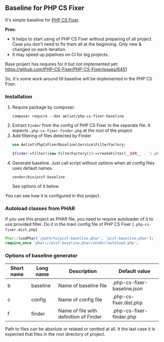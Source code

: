 ## Baseline for PHP CS Fixer

It's simple baseline for [PHP CS Fixer](https://github.com/PHP-CS-Fixer/PHP-CS-Fixer).

**Pros:**
- It helps to start using of PHP CS Fixer without preparing of all project.
  Case you don't need to fix them all at the beginning. Only new & changed on each iteration.
- It may speed up pipelines on CI for big projects.

Base project has requires for it but not implemented yet: https://github.com/PHP-CS-Fixer/PHP-CS-Fixer/issues/6451

So, it's some work around till baseline will be implemented in the PHP CS Fixer.

### Installation

1. Require package by composer:
    ```shell
    composer require --dev aeliot/php-cs-fixer-baseline
    ```
2. Extract `Finder` from the config of PHP CS Fixer to the separate file.
   It expects `.php-cs-fixer-finder.php` at the root of the project.
3. Add filtering of files detected by Finder
   ```php
   use Aeliot\PhpCsFixerBaseline\Service\FilterFactory;

   $finder->filter((new FilterFactory())->createFilter(__DIR__ . '/.php-cs-fixer-baseline.json', $config));
   ```
4. Generate baseline. Just call script without options when all config files uses default names.
   ```shell
   vendor/bin/pcsf-baseline
   ```
   See options of it below.

You can see how it is configured in this project.

### Autoload classes from PHAR

If you use this project as PHAR file, you need to require autoloader of it to use provided filter.
Do it in the main config file of PHP CS Fixer (`.php-cs-fixer.dist.php`)
```php
Phar::loadPhar('/path/to/pcsf-baseline.phar', 'pcsf-baseline.phar');
require_once 'phar://pcsf-baseline.phar/vendor/autoload.php';
```

### Options of baseline generator

| Short name | Long name | Description                            | Default value               |
|------------|-----------|----------------------------------------|-----------------------------|
| b          | baseline  | Name of baseline file                  | .php-cs-fixer-baseline.json |
| c          | config    | Name of config file                    | .php-cs-fixer.dist.php      |
| f          | finder    | Name of file with definition of Finder | .php-cs-fixer-finder.php    |

Path to files can be absolute or related or omitted at all. It the last case it is expected that files
in the root directory of project.
